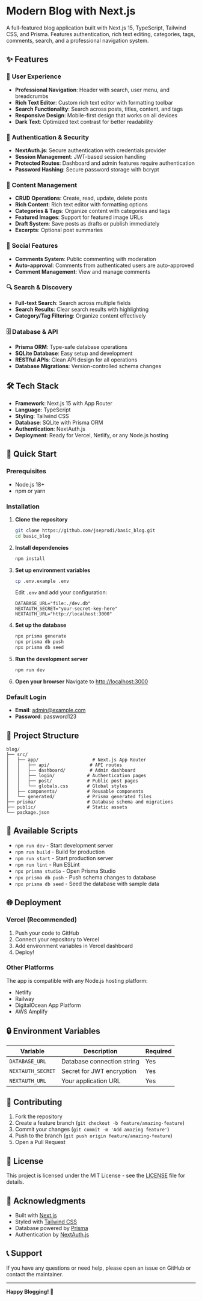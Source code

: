 # Modern Blog with Next.js

A full-featured blog application built with Next.js 15, TypeScript, Tailwind CSS, and Prisma. Features authentication, rich text editing, categories, tags, comments, search, and a professional navigation system.

## ✨ Features

### 🎨 **User Experience**
- **Professional Navigation**: Header with search, user menu, and breadcrumbs
- **Rich Text Editor**: Custom rich text editor with formatting toolbar
- **Search Functionality**: Search across posts, titles, content, and tags
- **Responsive Design**: Mobile-first design that works on all devices
- **Dark Text**: Optimized text contrast for better readability

### 🔐 **Authentication & Security**
- **NextAuth.js**: Secure authentication with credentials provider
- **Session Management**: JWT-based session handling
- **Protected Routes**: Dashboard and admin features require authentication
- **Password Hashing**: Secure password storage with bcrypt

### 📝 **Content Management**
- **CRUD Operations**: Create, read, update, delete posts
- **Rich Content**: Rich text editor with formatting options
- **Categories & Tags**: Organize content with categories and tags
- **Featured Images**: Support for featured image URLs
- **Draft System**: Save posts as drafts or publish immediately
- **Excerpts**: Optional post summaries

### 💬 **Social Features**
- **Comments System**: Public commenting with moderation
- **Auto-approval**: Comments from authenticated users are auto-approved
- **Comment Management**: View and manage comments

### 🔍 **Search & Discovery**
- **Full-text Search**: Search across multiple fields
- **Search Results**: Clear search results with highlighting
- **Category/Tag Filtering**: Organize content effectively

### 🗄️ **Database & API**
- **Prisma ORM**: Type-safe database operations
- **SQLite Database**: Easy setup and development
- **RESTful APIs**: Clean API design for all operations
- **Database Migrations**: Version-controlled schema changes

## 🛠️ **Tech Stack**

- **Framework**: Next.js 15 with App Router
- **Language**: TypeScript
- **Styling**: Tailwind CSS
- **Database**: SQLite with Prisma ORM
- **Authentication**: NextAuth.js
- **Deployment**: Ready for Vercel, Netlify, or any Node.js hosting

## 🚀 **Quick Start**

### Prerequisites
- Node.js 18+ 
- npm or yarn

### Installation

1. **Clone the repository**
   ```bash
   git clone https://github.com/jseprodi/basic_blog.git
   cd basic_blog
   ```

2. **Install dependencies**
   ```bash
   npm install
   ```

3. **Set up environment variables**
   ```bash
   cp .env.example .env
   ```
   
   Edit `.env` and add your configuration:
   ```env
   DATABASE_URL="file:./dev.db"
   NEXTAUTH_SECRET="your-secret-key-here"
   NEXTAUTH_URL="http://localhost:3000"
   ```

4. **Set up the database**
   ```bash
   npx prisma generate
   npx prisma db push
   npx prisma db seed
   ```

5. **Run the development server**
   ```bash
   npm run dev
   ```

6. **Open your browser**
   Navigate to [http://localhost:3000](http://localhost:3000)

### Default Login
- **Email**: admin@example.com
- **Password**: password123

## 📁 **Project Structure**

```
blog/
├── src/
│   ├── app/                    # Next.js App Router
│   │   ├── api/               # API routes
│   │   ├── dashboard/         # Admin dashboard
│   │   ├── login/            # Authentication pages
│   │   ├── post/             # Public post pages
│   │   └── globals.css       # Global styles
│   ├── components/           # Reusable components
│   └── generated/            # Prisma generated files
├── prisma/                   # Database schema and migrations
├── public/                   # Static assets
└── package.json
```

## 🔧 **Available Scripts**

- `npm run dev` - Start development server
- `npm run build` - Build for production
- `npm run start` - Start production server
- `npm run lint` - Run ESLint
- `npx prisma studio` - Open Prisma Studio
- `npx prisma db push` - Push schema changes to database
- `npx prisma db seed` - Seed the database with sample data

## 🌐 **Deployment**

### Vercel (Recommended)
1. Push your code to GitHub
2. Connect your repository to Vercel
3. Add environment variables in Vercel dashboard
4. Deploy!

### Other Platforms
The app is compatible with any Node.js hosting platform:
- Netlify
- Railway
- DigitalOcean App Platform
- AWS Amplify

## 🔒 **Environment Variables**

| Variable | Description | Required |
|----------|-------------|----------|
| `DATABASE_URL` | Database connection string | Yes |
| `NEXTAUTH_SECRET` | Secret for JWT encryption | Yes |
| `NEXTAUTH_URL` | Your application URL | Yes |

## 🤝 **Contributing**

1. Fork the repository
2. Create a feature branch (`git checkout -b feature/amazing-feature`)
3. Commit your changes (`git commit -m 'Add amazing feature'`)
4. Push to the branch (`git push origin feature/amazing-feature`)
5. Open a Pull Request

## 📝 **License**

This project is licensed under the MIT License - see the [LICENSE](LICENSE) file for details.

## 🙏 **Acknowledgments**

- Built with [Next.js](https://nextjs.org/)
- Styled with [Tailwind CSS](https://tailwindcss.com/)
- Database powered by [Prisma](https://www.prisma.io/)
- Authentication by [NextAuth.js](https://next-auth.js.org/)

## 📞 **Support**

If you have any questions or need help, please open an issue on GitHub or contact the maintainer.

---

**Happy Blogging! 🚀**
